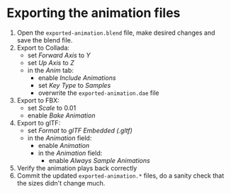 # Exporting the animation files

1.  Open the `exported-animation.blend` file, make desired changes and save the blend
    file.
2.  Export to Collada:
    -   set *Forward Axis* to *Y*
    -   set *Up Axis* to *Z*
    -   in the *Anim* tab:
        -   enable *Include Animations*
        -   set *Key Type* to *Samples*
        -   overwrite the `exported-animation.dae` file
3.  Export to FBX:
    -   set *Scale* to 0.01
    -   enable *Bake Animation*
4.  Export to glTF:
    -   set *Format* to *glTF Embedded (.gltf)*
    -   in the *Animation* field:
        -   enable *Animation*
        -   in the *Animation* field:
            - enable *Always Sample Animations*
5.  Verify the animation plays back correctly
6.  Commit the updated `exported-animation.*` files, do a sanity check that the sizes
    didn't change much.
